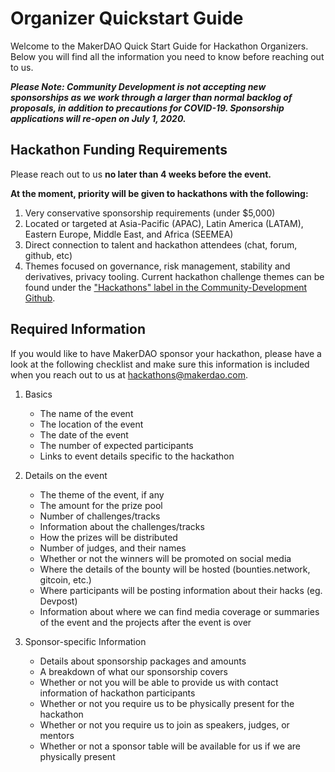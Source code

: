 # Organizer Quickstart Guide
Welcome to the MakerDAO Quick Start Guide for Hackathon Organizers. Below you will find all the information you need to know before reaching out to us.

**_Please Note: Community Development is not accepting new sponsorships as we work through a larger than normal backlog of proposals, in addition to precautions for COVID-19. Sponsorship applications will re-open on July 1, 2020._**

## Hackathon Funding Requirements

Please reach out to us **no later than 4 weeks before the event.**

**At the moment, priority will be given to hackathons with the following:**

1. Very conservative sponsorship requirements (under $5,000)
2. Located or targeted at Asia-Pacific (APAC), Latin America (LATAM), Eastern Europe, Middle East, and Africa (SEEMEA)
4. Direct connection to talent and hackathon attendees (chat, forum, github, etc)
5. Themes focused on governance, risk management, stability and derivatives, privacy tooling. Current hackathon challenge themes can be found under the ["Hackathons" label in the Community-Development Github](https://github.com/makerdao/community/projects/2?card_filter_query=label%3Ahackathons).

## Required Information
If you would like to have MakerDAO sponsor your hackathon, please have a look at the following checklist and make sure this information is included when you reach out to us at hackathons@makerdao.com.

1. Basics
    * The name of the event
    * The location of the event
    * The date of the event
    * The number of expected participants
    * Links to event details specific to the hackathon

2. Details on the event
    * The theme of the event, if any
    * The amount for the prize pool
    * Number of challenges/tracks
    * Information about the challenges/tracks
    * How the prizes will be distributed
    * Number of judges, and their names
    * Whether or not the winners will be promoted on social media
    * Where the details of the bounty will be hosted (bounties.network, gitcoin, etc.)
    * Where participants will be posting information about their hacks (eg. Devpost)
    * Information about where we can find media coverage or summaries of the event and the projects after the event is over
    
3. Sponsor-specific Information
    * Details about sponsorship packages and amounts
    * A breakdown of what our sponsorship covers
    * Whether or not you will be able to provide us with contact information of hackathon participants
    * Whether or not you require us to be physically present for the hackathon
    * Whether or not you require us to join as speakers, judges, or mentors
    * Whether or not a sponsor table will be available for us if we are physically present

